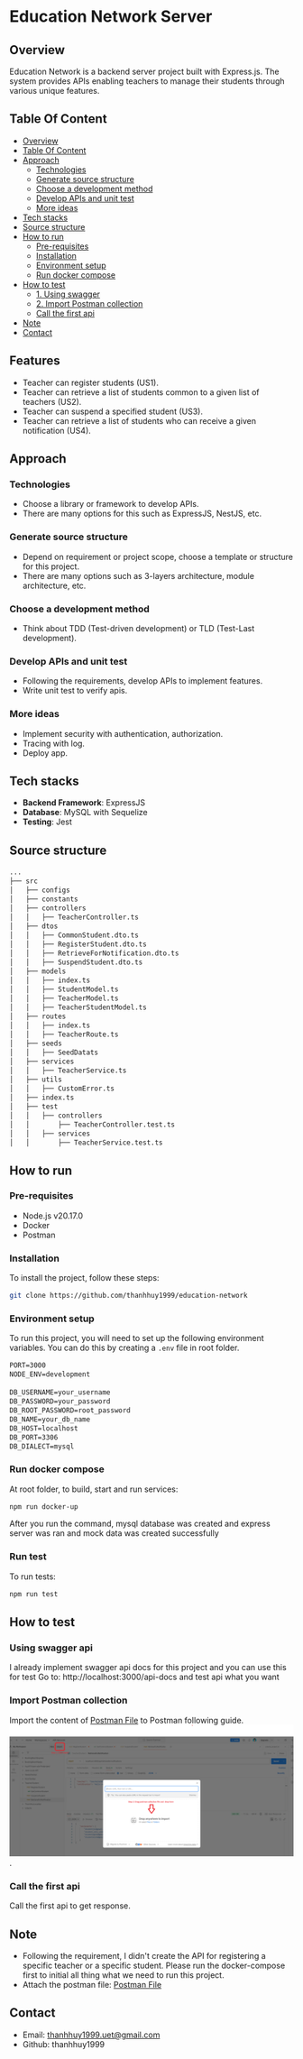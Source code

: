 # Education Network Server

## Overview
Education Network is a backend server project built with Express.js. 
The system provides APIs enabling teachers to manage their students through various unique features.

## Table Of Content
- [Overview](#overview)
- [Table Of Content](#table-of-content)
- [Approach](#approach)
  - [Technologies](#technologies)
  - [Generate source structure](#generate-source-structure)
  - [Choose a development method](#choose-a-development-method)
  - [Develop APIs and unit test](#develop-apis-and-unit-test)
  - [More ideas](#more-ideas)
- [Tech stacks](#tech-stacks)
- [Source structure](#source-structure)
- [How to run](#how-to-run)
  - [Pre-requisites](#pre-requisites)
  - [Installation](#installation)
  - [Environment setup](#environment-setup)
  - [Run docker compose](#run-docker-compose)
- [How to test](#how-to-test)
  - [1. Using swagger](#using-swagger-api)
  - [2. Import Postman collection](#import-postman-collection)
  - [Call the first api](#call-the-first-api)
- [Note](#note)
- [Contact](#contact)

## Features
- Teacher can register students (US1).
- Teacher can retrieve a list of students common to a given list of teachers (US2).
- Teacher can suspend a specified student (US3).
- Teacher can retrieve a list of students who can receive a given notification (US4).

## Approach
### Technologies
- Choose a library or framework to develop APIs. 
- There are many options for this such as ExpressJS, NestJS, etc.

### Generate source structure
- Depend on requirement or project scope, choose a template or structure for this project.
- There are many options such as 3-layers architecture, module architecture, etc.

### Choose a development method
- Think about TDD (Test-driven development) or TLD (Test-Last development).

### Develop APIs and unit test
- Following the requirements, develop APIs to implement features.
- Write unit test to verify apis.

### More ideas
- Implement security with authentication, authorization.
- Tracing with log.
- Deploy app.

## Tech stacks
- **Backend Framework**: ExpressJS
- **Database**: MySQL with Sequelize
- **Testing**: Jest

## Source structure
```tree
...
├── src
│   ├── configs
│   ├── constants
│   ├── controllers
│   │   ├── TeacherController.ts
│   ├── dtos
│   │   ├── CommonStudent.dto.ts
│   │   ├── RegisterStudent.dto.ts
│   │   ├── RetrieveForNotification.dto.ts
│   │   ├── SuspendStudent.dto.ts
│   ├── models
│   │   ├── index.ts
│   │   ├── StudentModel.ts
│   │   ├── TeacherModel.ts
│   │   ├── TeacherStudentModel.ts
│   ├── routes
│   │   ├── index.ts
│   │   ├── TeacherRoute.ts
│   ├── seeds
│   │   ├── SeedDatats
│   ├── services
│   │   ├── TeacherService.ts
│   ├── utils
│   │   ├── CustomError.ts
│   ├── index.ts
│   ├── test
│   │   ├── controllers
│   │       ├── TeacherController.test.ts
│   │   ├── services
│   │       ├── TeacherService.test.ts
```

## How to run
### Pre-requisites
- Node.js v20.17.0
- Docker
- Postman

### Installation
To install the project, follow these steps:

```bash
git clone https://github.com/thanhhuy1999/education-network
```

### Environment setup

To run this project, you will need to set up the following environment variables. You can do this by creating a `.env` file in root folder.
```plaintext
PORT=3000
NODE_ENV=development

DB_USERNAME=your_username
DB_PASSWORD=your_password
DB_ROOT_PASSWORD=root_password
DB_NAME=your_db_name
DB_HOST=localhost
DB_PORT=3306
DB_DIALECT=mysql

```

### Run docker compose
At root folder, to build, start and run services:
```bash
npm run docker-up
```
After you run the command, mysql database was created and express server was ran and mock data was created successfully

### Run test
To run tests:
```bash
npm run test
```

## How to test
### Using swagger api
I already implement swagger api docs for this project and you can use this for test
Go to: http://localhost:3000/api-docs and test api what you want

### Import Postman collection
Import the content of [Postman File](./TeacherStudent.postman_collection.json) to Postman following guide.
![Import postman guide](./images/guide-import-postman.png).

### Call the first api
Call the first api to get response.

## Note
- Following the requirement, I didn't create the API for registering a specific teacher or a specific student. Please run the docker-compose first to initial all thing what we need to run this project. 
- Attach the postman file: [Postman File](./TeacherStudent.postman_collection.json)

## Contact
- Email: thanhhuy1999.uet@gmail.com
- Github: thanhhuy1999